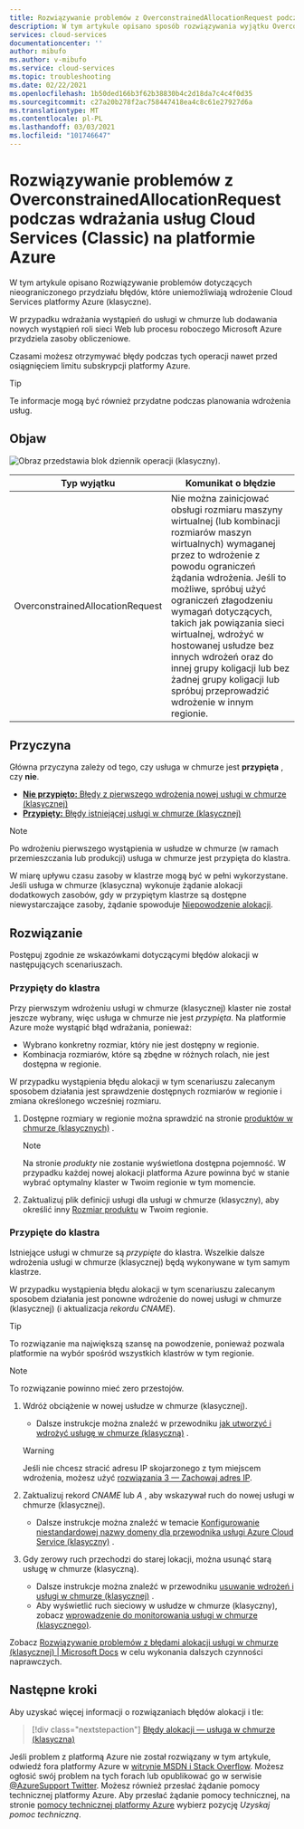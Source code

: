 ```yaml
---
title: Rozwiązywanie problemów z OverconstrainedAllocationRequest podczas wdrażania usługi w chmurze (klasycznej) na platformie Azure | Microsoft Docs
description: W tym artykule opisano sposób rozwiązywania wyjątku OverconstrainedAllocationRequest podczas wdrażania usługi w chmurze (klasycznej) na platformie Azure.
services: cloud-services
documentationcenter: ''
author: mibufo
ms.author: v-mibufo
ms.service: cloud-services
ms.topic: troubleshooting
ms.date: 02/22/2021
ms.openlocfilehash: 1b50ded166b3f62b38830b4c2d18da7c4c4f0d35
ms.sourcegitcommit: c27a20b278f2ac758447418ea4c8c61e27927d6a
ms.translationtype: MT
ms.contentlocale: pl-PL
ms.lasthandoff: 03/03/2021
ms.locfileid: "101746647"
---
```

# <a name="troubleshoot-overconstrainedallocationrequest-when-deploying-cloud-services-classic-to-azure"></a>Rozwiązywanie problemów z OverconstrainedAllocationRequest podczas wdrażania usług Cloud Services (Classic) na platformie Azure

W tym artykule opisano Rozwiązywanie problemów dotyczących nieograniczonego przydziału błędów, które uniemożliwiają wdrożenie Cloud Services platformy Azure (klasyczne).

W przypadku wdrażania wystąpień do usługi w chmurze lub dodawania nowych wystąpień roli sieci Web lub procesu roboczego Microsoft Azure przydziela zasoby obliczeniowe.

Czasami możesz otrzymywać błędy podczas tych operacji nawet przed osiągnięciem limitu subskrypcji platformy Azure.

> [!TIP]
> Te informacje mogą być również przydatne podczas planowania wdrożenia usług.

## <a name="symptom"></a>Objaw

![Obraz przedstawia blok dziennik operacji (klasyczny).](./media/cloud-services-troubleshoot-overconstrained-allocation-failed/cloud-services-troubleshoot-allocation-logs.png)

|Typ wyjątku  |Komunikat o błędzie  |
|---------|---------|
|OverconstrainedAllocationRequest |Nie można zainicjować obsługi rozmiaru maszyny wirtualnej (lub kombinacji rozmiarów maszyn wirtualnych) wymaganej przez to wdrożenie z powodu ograniczeń żądania wdrożenia. Jeśli to możliwe, spróbuj użyć ograniczeń złagodzeniu wymagań dotyczących, takich jak powiązania sieci wirtualnej, wdrożyć w hostowanej usłudze bez innych wdrożeń oraz do innej grupy koligacji lub bez żadnej grupy koligacji lub spróbuj przeprowadzić wdrożenie w innym regionie.|

## <a name="cause"></a>Przyczyna

Główna przyczyna zależy od tego, czy usługa w chmurze jest **przypięta** , czy **nie**.

- [**Nie przypięto:** Błędy z pierwszego wdrożenia nowej usługi w chmurze (klasycznej)](#not-pinned-to-a-cluster)
- [**Przypięty:** Błędy istniejącej usługi w chmurze (klasycznej)](#pinned-to-a-cluster)

> [!NOTE]
> Po wdrożeniu pierwszego wystąpienia w usłudze w chmurze (w ramach przemieszczania lub produkcji) usługa w chmurze jest przypięta do klastra.
>
> W miarę upływu czasu zasoby w klastrze mogą być w pełni wykorzystane. Jeśli usługa w chmurze (klasyczna) wykonuje żądanie alokacji dodatkowych zasobów, gdy w przypiętym klastrze są dostępne niewystarczające zasoby, żądanie spowoduje [Niepowodzenie alokacji](cloud-services-allocation-failures.md).

## <a name="solution"></a>Rozwiązanie

Postępuj zgodnie ze wskazówkami dotyczącymi błędów alokacji w następujących scenariuszach.

### <a name="not-pinned-to-a-cluster"></a>Przypięty do klastra

Przy pierwszym wdrożeniu usługi w chmurze (klasycznej) klaster nie został jeszcze wybrany, więc usługa w chmurze nie jest *przypięta*. Na platformie Azure może wystąpić błąd wdrażania, ponieważ:

- Wybrano konkretny rozmiar, który nie jest dostępny w regionie.
- Kombinacja rozmiarów, które są zbędne w różnych rolach, nie jest dostępna w regionie.

W przypadku wystąpienia błędu alokacji w tym scenariuszu zalecanym sposobem działania jest sprawdzenie dostępnych rozmiarów w regionie i zmiana określonego wcześniej rozmiaru.

1. Dostępne rozmiary w regionie można sprawdzić na stronie [produktów w chmurze (klasycznych)](https://azure.microsoft.com/global-infrastructure/services/?products=cloud-services) .

    > [!NOTE]
    > Na stronie *produkty* nie zostanie wyświetlona dostępna pojemność. W przypadku każdej nowej alokacji platforma Azure powinna być w stanie wybrać optymalny klaster w Twoim regionie w tym momencie.

1. Zaktualizuj plik definicji usługi dla usługi w chmurze (klasyczny), aby określić inny [Rozmiar produktu](cloud-services-sizes-specs.md#configure-sizes-for-cloud-services) w Twoim regionie.

### <a name="pinned-to-a-cluster"></a>Przypięte do klastra

Istniejące usługi w chmurze są *przypięte* do klastra. Wszelkie dalsze wdrożenia usługi w chmurze (klasycznej) będą wykonywane w tym samym klastrze.

W przypadku wystąpienia błędu alokacji w tym scenariuszu zalecanym sposobem działania jest ponowne wdrożenie do nowej usługi w chmurze (klasycznej) (i aktualizacja *rekordu CNAME*).

> [!TIP]
> To rozwiązanie ma największą szansę na powodzenie, ponieważ pozwala platformie na wybór spośród wszystkich klastrów w tym regionie.

> [!NOTE]
> To rozwiązanie powinno mieć zero przestojów.

1. Wdróż obciążenie w nowej usłudze w chmurze (klasycznej).
    - Dalsze instrukcje można znaleźć w przewodniku [jak utworzyć i wdrożyć usługę w chmurze (klasyczną)](cloud-services-how-to-create-deploy-portal.md) .

    > [!WARNING]
    > Jeśli nie chcesz stracić adresu IP skojarzonego z tym miejscem wdrożenia, możesz użyć [rozwiązania 3 — Zachowaj adres IP](cloud-services-allocation-failures.md#solutions).

1. Zaktualizuj rekord *CNAME* lub *A* , aby wskazywał ruch do nowej usługi w chmurze (klasycznej).
    - Dalsze instrukcje można znaleźć w temacie [Konfigurowanie niestandardowej nazwy domeny dla przewodnika usługi Azure Cloud Service (klasyczny)](cloud-services-custom-domain-name-portal.md#understand-cname-and-a-records) .

1. Gdy zerowy ruch przechodzi do starej lokacji, można usunąć starą usługę w chmurze (klasyczną).
    - Dalsze instrukcje można znaleźć w przewodniku [usuwanie wdrożeń i usługi w chmurze (klasycznej)](cloud-services-how-to-manage-portal.md#delete-deployments-and-a-cloud-service) .
    - Aby wyświetlić ruch sieciowy w usłudze w chmurze (klasyczny), zobacz [wprowadzenie do monitorowania usługi w chmurze (klasycznego)](cloud-services-how-to-monitor.md).

Zobacz [Rozwiązywanie problemów z błędami alokacji usługi w chmurze (klasycznej) | Microsoft Docs](cloud-services-allocation-failures.md#common-issues) w celu wykonania dalszych czynności naprawczych.

## <a name="next-steps"></a>Następne kroki

Aby uzyskać więcej informacji o rozwiązaniach błędów alokacji i tle:

> [!div class="nextstepaction"]
> [Błędy alokacji — usługa w chmurze (klasyczna)](cloud-services-allocation-failures.md)

Jeśli problem z platformą Azure nie został rozwiązany w tym artykule, odwiedź fora platformy Azure w [witrynie MSDN i Stack Overflow](https://azure.microsoft.com/support/forums/). Możesz ogłosić swój problem na tych forach lub opublikować go w serwisie [ @AzureSupport Twitter](https://twitter.com/AzureSupport). Możesz również przesłać żądanie pomocy technicznej platformy Azure. Aby przesłać żądanie pomocy technicznej, na stronie [pomocy technicznej platformy Azure](https://azure.microsoft.com/support/options/) wybierz pozycję *Uzyskaj pomoc techniczną*.
